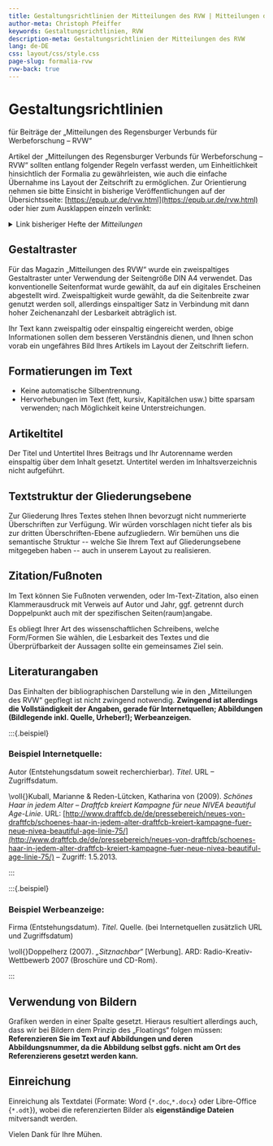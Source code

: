 ```yaml
---
title: Gestaltungsrichtlinien der Mitteilungen des RVW | Mitteilungen des RVW – Hinweise und Werkzeuge
author-meta: Christoph Pfeiffer
keywords: Gestaltungsrichtlinien, RVW
description-meta: Gestaltungsrichtlinien der Mitteilungen des RVW
lang: de-DE
css: layout/css/style.css
page-slug: formalia-rvw
rvw-back: true
---
```



# Gestaltungsrichtlinien

für Beiträge der „Mitteilungen des Regensburger Verbunds für Werbeforschung – RVW“

Artikel der „Mitteilungen des Regensburger Verbunds für Werbeforschung – RVW“ sollten entlang folgender Regeln verfasst werden, um Einheitlichkeit hinsichtlich der Formalia zu gewährleisten, wie auch die einfache Übernahme ins Layout der Zeitschrift zu ermöglichen. Zur Orientierung nehmen sie bitte Einsicht in bisherige Veröffentlichungen auf der Übersichtsseite: [https://epub.ur.de/rvw.html](https://epub.ur.de/rvw.html) oder hier zum Ausklappen einzeln verlinkt:

<details>
<summary>Link bisheriger Hefte der <em>Mitteilungen</em></summary>

* [Heft 1 (2013) / Schwerpunkt: ALTERnativ werben](https://epub.ur.de/29199/). [doi:]{.smallcaps} [10.5283/epub.29199](https://doi.org/10.5283/epub.29199).
* [Heft 2 (2014) / Schwerpunkt: Werbung und Medizin](https://epub.ur.de/31508/). [doi:]{.smallcaps} [10.5283/epub.31508](https://doi.org/10.5283/epub.31508).
* [Heft 3 (2015) / Schwerpunkt: Risiko!](https://epub.ur.de/33502/). [doi:]{.smallcaps} [10.5283/epub.33502](https://doi.org/10.5283/epub.33502).
* [Heft 4 (2016) / Jubiläumsausgabe 10 Jahre RVW](https://epub.ur.de/34935/). [doi:]{.smallcaps} [10.5283/epub.34935](https://doi.org/10.5283/epub.34935).
* [Heft 5 (2017) / Schwerpunkt: Aufgetischt!](https://epub.ur.de/36763/). [doi:]{.smallcaps} [10.5283/epub.36763](https://doi.org/10.5283/epub.36763).
* [Heft 6 (2018) / Schwerpunkt: Out of Line](https://epub.ur.de/40579/). [doi:]{.smallcaps} [10.5283/epub.40579](https://doi.org/10.5283/epub.40579).
* [Heft 7 (2019) / Schwerpunkt: Autonomes Fahren im Visier der Werbung](https://epub.ur.de/43467/). [doi:]{.smallcaps} [10.5283/epub.43467](https://doi.org./10.5283/epub.43467)
* [Heft 8 (2020) / Corona, Wein und Badeschaum](https://epub.ur.de/50903/). [doi:]{.smallcaps} [10.5283/epub.50903](https://doi.org/10.5283/epub.50903).

</details>

## Gestaltraster

Für das Magazin „Mitteilungen des RVW“ wurde ein zweispaltiges Gestaltraster unter Verwendung der Seitengröße DIN A4 verwendet. Das konventionelle Seitenformat wurde gewählt, da auf ein digitales Erscheinen abgestellt wird. Zweispaltigkeit wurde gewählt, da die Seitenbreite zwar genutzt werden soll, allerdings einspaltiger Satz in Verbindung mit dann hoher Zeichenanzahl der Lesbarkeit abträglich ist.

Ihr Text kann zweispaltig oder einspaltig eingereicht werden, obige Informationen sollen dem besseren Verständnis dienen, und Ihnen schon vorab ein ungefähres Bild Ihres Artikels im Layout der Zeitschrift liefern.


## Formatierungen im Text

* Keine automatische Silbentrennung.
* Hervorhebungen im Text (fett, kursiv, Kapitälchen usw.) bitte sparsam verwenden; nach Möglichkeit keine Unterstreichungen.


## Artikeltitel

Der Titel und Untertitel Ihres Beitrags und Ihr Autorenname werden einspaltig über dem Inhalt gesetzt. Untertitel werden im Inhaltsverzeichnis nicht aufgeführt.


## Textstruktur der Gliederungsebene

Zur Gliederung Ihres Textes stehen Ihnen bevorzugt nicht nummerierte Überschriften zur Verfügung. Wir würden vorschlagen nicht tiefer als bis zur dritten Überschriften-Ebene aufzugliedern. Wir bemühen uns die semantische Struktur -- welche Sie Ihrem Text auf Gliederungsebene mitgegeben haben -- auch in unserem Layout zu realisieren.


## Zitation/Fußnoten

Im Text können Sie Fußnoten verwenden, oder Im-Text-Zitation, also einen Klammerausdruck mit Verweis auf Autor und Jahr, ggf. getrennt durch Doppelpunkt auch mit der spezifischen Seiten(raum)angabe.

Es obliegt Ihrer Art des wissenschaftlichen Schreibens, welche Form/Formen Sie wählen, die Lesbarkeit des Textes und die Überprüfbarkeit der Aussagen sollte ein gemeinsames Ziel sein.

## Literaturangaben

Das Einhalten der bibliographischen Darstellung wie in den „Mitteilungen des RVW“ gepflegt ist nicht zwingend notwendig. **Zwingend ist allerdings die Vollständigkeit der Angaben, gerade für Internetquellen; Abbildungen (Bildlegende inkl. Quelle, Urheber!); Werbeanzeigen.**

:::{.beispiel}

### Beispiel Internetquelle:

Autor (Entstehungsdatum soweit recherchierbar). *Titel*. URL – Zugriffsdatum.

\voll{}Kuball, Marianne & Reden-Lütcken, Katharina von (2009). *Schönes Haar in jedem Alter – Draftfcb kreiert Kampagne für neue NIVEA beautiful Age-Linie*. URL: [http://www.draftfcb.de/de/pressebereich/neues-von-draftfcb/schoenes-haar-in-jedem-alter-draftfcb-kreiert-kampagne-fuer-neue-nivea-beautiful-age-linie-75/](http://www.draftfcb.de/de/pressebereich/neues-von-draftfcb/schoenes-haar-in-jedem-alter-draftfcb-kreiert-kampagne-fuer-neue-nivea-beautiful-age-linie-75/) – Zugriff: 1.5.2013.

:::

:::{.beispiel}

### Beispiel Werbeanzeige:

Firma (Entstehungsdatum). *Titel*. Quelle. (bei Internetquellen zusätzlich URL und Zugriffsdatum)

\voll{}Doppelherz (2007). *„Sitznachbar“* [Werbung]. ARD: Radio-Kreativ-Wettbewerb 2007 (Broschüre und CD-Rom).

:::

## Verwendung von Bildern

Grafiken werden in einer Spalte gesetzt. Hieraus resultiert allerdings auch, dass wir bei Bildern dem Prinzip des „Floatings“ folgen müssen: **Referenzieren Sie im Text auf Abbildungen und deren Abbildungsnummer, da die Abbildung selbst ggfs. nicht am Ort des Referenzierens gesetzt werden kann.**


## Einreichung

Einreichung als Textdatei (Formate: Word {`*.doc`,`*.docx`} oder Libre-Office {`*.odt`}), wobei die referenzierten Bilder als **eigenständige Dateien** mitversandt werden.

Vielen Dank für Ihre Mühen.
